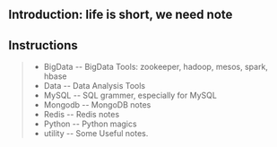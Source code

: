 ## Introduction: life is short, we need note

## Instructions
>- BigData -- BigData Tools: zookeeper, hadoop, mesos, spark, hbase
>- Data -- Data Analysis Tools
>- MySQL -- SQL grammer, especially for MySQL
>- Mongodb -- MongoDB notes
>- Redis -- Redis notes
>- Python -- Python magics
>- utility -- Some Useful notes.

